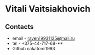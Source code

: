 # Vitali Vaitsiakhovich

## Contacts

- email - raven19931125@mail.ru
- tel - +375-44-717-69-**
- Github nakatomi1993
